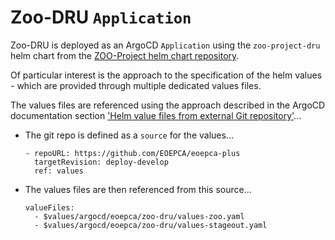 # Zoo-DRU `Application`

Zoo-DRU is deployed as an ArgoCD `Application` using the `zoo-project-dru` helm chart from the [ZOO-Project helm chart repository](https://zoo-project.github.io/charts/).

Of particular interest is the approach to the specification of the helm values - which are provided through multiple dedicated values files.

The values files are referenced using the approach described in the ArgoCD documentation section ['Helm value files from external Git repository'](https://argo-cd.readthedocs.io/en/stable/user-guide/multiple_sources/#helm-value-files-from-external-git-repository)...

* The git repo is defined as a `source` for the values...
  ```
  - repoURL: https://github.com/EOEPCA/eoepca-plus
    targetRevision: deploy-develop
    ref: values
  ```
* The values files are then referenced from this source...
  ```
  valueFiles:
    - $values/argocd/eoepca/zoo-dru/values-zoo.yaml
    - $values/argocd/eoepca/zoo-dru/values-stageout.yaml
  ```
